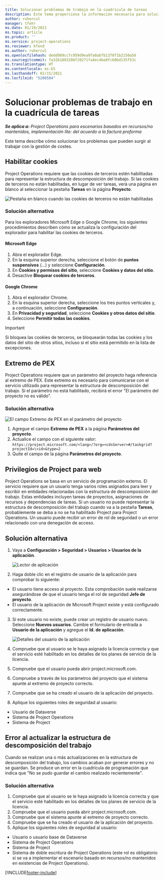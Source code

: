 ```yaml
---
title: Solucionar problemas de trabajo en la cuadrícula de tareas
description: Este tema proporciona la información necesaria para solucionar problemas al trabajar en la cuadrícula de tareas.
author: ruhercul
manager: tfehr
ms.date: 01/19/2021
ms.topic: article
ms.product: ''
ms.service: project-operations
ms.reviewer: kfend
ms.author: ruhercul
ms.openlocfilehash: dedd989cc7c959d9ea97a0abfb13f8f1b2150a56
ms.sourcegitcommit: fa32b1893286f20271fa4ec4be8fc68bd135f53c
ms.translationtype: HT
ms.contentlocale: es-ES
ms.lasthandoff: 02/15/2021
ms.locfileid: "5286584"
---
```

# <a name="troubleshoot-working-in-the-task-grid"></a>Solucionar problemas de trabajo en la cuadrícula de tareas 

_**Se aplica a:** Project Operations para escenarios basados en recursos/no mantenidos, implementación lite: del acuerdo a la factura proforma_

Este tema describe cómo solucionar los problemas que pueden surgir al trabajar con la gestión de costes.

## <a name="enable-cookies"></a>Habilitar cookies

Project Operations requiere que las cookies de terceros estén habilitadas para representar la estructura de descomposición del trabajo. Si las cookies de terceros no están habilitadas, en lugar de ver tareas, verá una página en blanco al seleccionar la pestaña **Tareas** en la página **Proyecto**.

![Pestaña en blanco cuando las cookies de terceros no están habilitadas](media/blankschedule.png)


### <a name="workaround"></a>Solución alternativa
Para los exploradores Microsoft Edge o Google Chrome, los siguientes procedimientos describen cómo se actualiza la configuración del explorador para habilitar las cookies de terceros.

#### <a name="microsoft-edge"></a>Microsoft Edge

1. Abra el explorador Edge.
2. En la esquina superior derecha, seleccione el botón de **puntos suspensivos** (...) y seleccione **Configuración**.
3. En **Cookies y permisos del sitio**, seleccione **Cookies y datos del sitio**.
4. Desactive **Bloquear cookies de terceros**.

#### <a name="google-chrome"></a>Google Chrome

1. Abra el explorador Chrome.
2. En la esquina superior derecha, seleccione los tres puntos verticales y, a continuación, seleccione **Configuración**.
3. En **Privacidad y seguridad**, seleccione **Cookies y otros datos del sitio**.
4. Seleccione **Permitir todas las cookies**.

> [!IMPORTANT]
> Si bloquea las cookies de terceros, se bloquearán todas las cookies y los datos del sitio de otros sitios, incluso si el sitio está permitido en la lista de excepciones.

## <a name="pex-endpoint"></a>Extremo de PEX

Project Operations requiere que un parámetro del proyecto haga referencia al extremo de PEX. Este extremo es necesario para comunicarse con el servicio utilizado para representar la estructura de descomposición del trabajo. Si el parámetro no está habilitado, recibirá el error "El parámetro del proyecto no es válido". 

### <a name="workaround"></a>Solución alternativa
 ![El campo Extremo de PEX en el parámetro del proyecto](media/projectparameter.png)

1. Agregue el campo **Extremo de PEX** a la página **Parámetros del proyecto**.
2. Actualice el campo con el siguiente valor: `https://project.microsoft.com/<lang>/?org=<cdsServer>#/taskgrid?projectId=\<id>&type=2`
3. Quite el campo de la página **Parámetros del proyecto**.

## <a name="privileges-for-project-for-the-web"></a>Privilegios de Project para web

Project Operations se basa en un servicio de programación externo. El servicio requiere que un usuario tenga varios roles asignados para leer y escribir en entidades relacionadas con la estructura de descomposición del trabajo. Estas entidades incluyen tareas de proyectos, asignaciones de recursos y dependencias de tareas. Si un usuario no puede representar la estructura de descomposición del trabajo cuando va a la pestaña **Tareas**, probablemente se deba a no se ha habilitado Project para Project Operations. Un usuario puede recibir un error de rol de seguridad o un error relacionado con una denegación de acceso.


## <a name="workaround"></a>Solución alternativa

1. Vaya a **Configuración > Seguridad > Usuarios > Usuarios de la aplicación**.  

   ![Lector de aplicación](media/applicationuser.jpg)
   
2. Haga doble clic en el registro de usuario de la aplicación para comprobar lo siguiente:

 - El usuario tiene acceso al proyecto. Esta comprobación suele realizarse asegurándose de que el usuario tenga el rol de seguridad **Jefe de proyecto**.
 - El usuario de la aplicación de Microsoft Project existe y está configurado correctamente.
 
3. Si este usuario no existe, puede crear un registro de usuario nuevo. Seleccione **Nuevos usuarios**. Cambie el formulario de entrada a **Usuario de la aplicación** y agregue el **Id. de aplicación**.

   ![Detalles del usuario de la aplicación](media/applicationuserdetails.jpg)

4. Compruebe que al usuario se le haya asignado la licencia correcta y que el servicio esté habilitado en los detalles de los planes de servicio de la licencia.
5. Compruebe que el usuario pueda abrir project.microsoft.com.
6. Compruebe a través de los parámetros del proyecto que el sistema apunte al extremo de proyecto correcto.
7. Compruebe que se ha creado el usuario de la aplicación del proyecto.
8. Aplique los siguientes roles de seguridad al usuario:

  - Usuario de Dataverse
  - Sistema de Project Operations
  - Sistema de Project

## <a name="error-when-updating-the-work-breakdown-structure"></a>Error al actualizar la estructura de descomposición del trabajo

Cuando se realizan una o más actualizaciones en la estructura de descomposición del trabajo, los cambios acaban por generar errores y no se guardan. Se produce un error en la cuadrícula de programación que indica que "No se pudo guardar el cambio realizado recientemente".

### <a name="workaround"></a>Solución alternativa

1. Compruebe que al usuario se le haya asignado la licencia correcta y que el servicio esté habilitado en los detalles de los planes de servicio de la licencia.
2. Compruebe que el usuario pueda abrir project.microsoft.com.
3. Compruebe que el sistema apunte al extremo de proyecto correcto.
4. Compruebe que se ha creado el usuario de la aplicación del proyecto.
5. Aplique los siguientes roles de seguridad al usuario:
  
  - Usuario o usuario base de Dataverse
  - Sistema de Project Operations
  - Sistema de Project
  - Sistema de doble escritura de Project Operations (este rol es obligatorio si se va a implementar el escenario basado en recursos/no mantenidos en existencias de Project Operations).


[!INCLUDE[footer-include](../includes/footer-banner.md)]